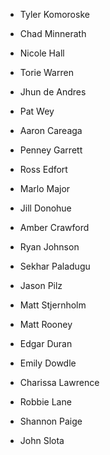 * Tyler Komoroske

* Chad Minnerath

* Nicole Hall

* Torie Warren

* Jhun de Andres

* Pat Wey

* Aaron Careaga

* Penney Garrett

* Ross Edfort

* Marlo Major

* Jill Donohue

* Amber Crawford

* Ryan Johnson

* Sekhar Paladugu

* Jason Pilz

* Matt Stjernholm

* Matt Rooney

* Edgar Duran

* Emily Dowdle

* Charissa Lawrence

* Robbie Lane

* Shannon Paige

* John Slota
